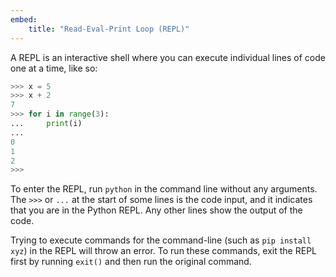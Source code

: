 ```yaml
---
embed:
    title: "Read-Eval-Print Loop (REPL)"
---
```

A REPL is an interactive shell where you can execute individual lines of code one at a time, like so:
```python
>>> x = 5
>>> x + 2
7
>>> for i in range(3):
...     print(i)
... 
0
1
2
>>> 
```
To enter the REPL, run `python` in the command line without any arguments. The `>>>` or `...` at the start of some lines is the code input, and it indicates that you are in the Python REPL. Any other lines show the output of the code.

Trying to execute commands for the command-line (such as `pip install xyz`) in the REPL will throw an error. To run these commands, exit the REPL first by running `exit()` and then run the original command.
